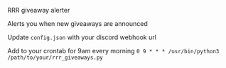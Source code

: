 RRR giveaway alerter

Alerts you when new giveaways are announced

Update `config.json` with your discord webhook url

Add to your crontab for 9am every morning `0 9 * * * /usr/bin/python3 /path/to/your/rrr_giveaways.py`
